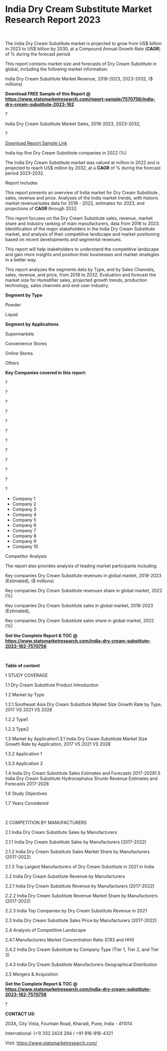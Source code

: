 <h1>India Dry Cream Substitute Market Research Report 2023</h1><br/><p>The India Dry Cream Substitute market is projected to grow from US$ billion in 2023 to US$ billion by 2030, at a Compound Annual Growth Rate (<strong>CAGR</strong>) of % during the forecast period.</p>
 
 
 
 <p>This report contains market size and forecasts of Dry Cream Substitute in global, including the following market information:</p>
 
 
 
 <p>India Dry Cream Substitute Market Revenue, 2018-2023, 2023-2032, ($ millions)</p>
 
 
 
 <div><b>Download FREE Sample of this Report @ <a href="https://www.statsmarketresearch.com/download-free-sample/7570756/india-dry-cream-substitute-2023-162">https://www.statsmarketresearch.com/report-sample/7570756/india-dry-cream-substitute-2023-162</a></b></div>
 
 
 
 <p>? </p>
 
 
 
 <p>India Dry Cream Substitute Market Sales, 2018-2023, 2023-2032,</p>
 
 
 
 <p>? </p>
 
 
 
 <p><a href="https://www.statsmarketresearch.com/download-free-sample/7570756/india-dry-cream-substitute-2023-162">Download Report Sample Link</a></p>
 
 
 
 <p>India top five Dry Cream Substitute companies in 2022 (%)</p>
 
 
 
 <p>The India Dry Cream Substitute market was valued at million in 2022 and is projected to reach US$ million by 2032, at a <strong>CAGR</strong> of % during the forecast period 2023-2032.</p>
 
 
 
 <p>Report Includes</p>
 
 
 
 <p>This report presents an overview of India market for Dry Cream Substitute , sales, revenue and price. Analyses of the India market trends, with historic market revenue/sales data for 2018 - 2022, estimates for 2023, and projections of <strong>CAGR</strong> through 2032.</p>
 
 
 
 <p>This report focuses on the Dry Cream Substitute sales, revenue, market share and industry ranking of main manufacturers, data from 2018 to 2023. Identification of the major stakeholders in the India Dry Cream Substitute market, and analysis of their competitive landscape and market positioning based on recent developments and segmental revenues.</p>
 
 
 
 <p>This report will help stakeholders to understand the competitive landscape and gain more insights and position their businesses and market strategies in a better way.</p>
 
 
 
 <p>This report analyzes the segments data by Type, and by Sales Channels, sales, revenue, and price, from 2018 to 2032. Evaluation and forecast the market size for Humidifier sales, projected growth trends, production technology, sales channels and end-user industry.</p>
 
 
 
 <p><strong>Segment by Type</strong></p>
 
 
 
 <p>Powder</p>
 
 
 
 <p>Liquid</p>
 
 
 
 <p><strong>Segment <strong><strong>by Applications</strong></strong></strong></p>
 
 
 
 <p>Supermarkets</p>
 
 
 
 <p>Convenience Stores</p>
 
 
 
 <p>Online Stores</p>
 
 
 
 <p>Others</p>
 
 
 
 <p><strong>Key Companies covered in this report:</strong></p>
 
 
 
 <p>? </p>
 
 
 
 <p>? </p>
 
 
 
 <p>? </p>
 
 
 
 <p>? </p>
 
 
 
 <p>? </p>
 
 
 
 <p>? </p>
 
 
 
 <p>? </p>
 
 
 
 <p>? </p>
 
 
 
 <p>? </p>
 
 
 
 <p>? </p>
 
 
 
 <p>? </p>
 
 
 
 <p>? </p>
 
 
 
 <ul>
 
 <li>Company 1</li>
 
 <li>Company 2</li>
 
 <li>Company 3</li>
 
 <li>Company 4</li>
 
 <li>Company 5</li>
 
 <li>Company 6</li>
 
 <li>Company 7</li>
 
 <li>Company 8</li>
 
 <li>Company 9</li>
 
 <li>Company 10</li>
 
 </ul>
 
 
 
 <p>Competitor Analysis</p>
 
 
 
 <p>The report also provides analysis of leading market participants including:</p>
 
 
 
 <p>Key companies Dry Cream Substitute revenues in global market, 2018-2023 (Estimated), ($ millions)</p>
 
 
 
 <p>Key companies Dry Cream Substitute revenues share in global market, 2022 (%)</p>
 
 
 
 <p>Key companies Dry Cream Substitute sales in global market, 2018-2023 (Estimated),</p>
 
 
 
 <p>Key companies Dry Cream Substitute sales share in global market, 2022 (%)</p>
 
 
 
 <div><b>Get the Complete Report & TOC @ <a href="https://www.statsmarketresearch.com/india-dry-cream-substitute-2023-162-7570756">https://www.statsmarketresearch.com/india-dry-cream-substitute-2023-162-7570756</a></b></div>
 
 
 
 <p><br />
 
 <b>Table of content</b></p>
 
 
 
 <p>1 STUDY COVERAGE<br />
 
 1.1 Dry Cream Substitute Product Introduction<br />
 
 1.2 Market by Type<br />
 
 1.2.1 Southeast Asia Dry Cream Substitute Market Size Growth Rate by Type, 2017 VS 2021 VS 2028<br />
 
 1.2.2 Type1<br />
 
 1.2.3 Type2<br />
 
 1.3 Market by Application1.3.1 India Dry Cream Substitute Market Size Growth Rate by Application, 2017 VS 2021 VS 2028<br />
 
 1.3.2 Application 1<br />
 
 1.3.3 Application 2<br />
 
 1.4 India Dry Cream Substitute Sales Estimates and Forecasts 2017-20281.5 India Dry Cream Substitute Hydrocephalus Shunts Revenue Estimates and Forecasts 2017-2028<br />
 
 1.6 Study Objectives<br />
 
 1.7 Years Considered<br />
 
 <br />
 
 2 COMPETITION BY MANUFACTURERS<br />
 
 2.1 India Dry Cream Substitute Sales by Manufacturers<br />
 
 2.1.1 India Dry Cream Substitute Sales by Manufacturers (2017-2022)<br />
 
 2.1.2 India Dry Cream Substitute Sales Market Share by Manufacturers (2017-2022)<br />
 
 2.1.3 Top Largest Manufacturers of Dry Cream Substitute in 2021 in India<br />
 
 2.2 India Dry Cream Substitute Revenue by Manufacturers<br />
 
 2.2.1 India Dry Cream Substitute Revenue by Manufacturers (2017-2022)<br />
 
 2.2.2 India Dry Cream Substitute Revenue Market Share by Manufacturers (2017-2022)<br />
 
 2.2.3 India Top Companies by Dry Cream Substitute Revenue in 2021<br />
 
 2.3 India Dry Cream Substitute Sales Price by Manufacturers (2017-2022)<br />
 
 2.4 Analysis of Competitive Landscape<br />
 
 2.4.1 Manufacturers Market Concentration Ratio (CR3 and HHI)<br />
 
 2.4.2 India Dry Cream Substitute by Company Type (Tier 1, Tier 2, and Tier 3)<br />
 
 2.4.3 India Dry Cream Substitute Manufacturers Geographical Distribution<br />
 
 2.5 Mergers & Acquisition</p>
 
 
 
 <div><b>Get the Complete Report & TOC @ <a href="https://www.statsmarketresearch.com/india-dry-cream-substitute-2023-162-7570756">https://www.statsmarketresearch.com/india-dry-cream-substitute-2023-162-7570756</a></b></div>
 
 
 
 <p>? </p>
 
 
 
 <p><b>CONTACT US:</b><br />
 
 203A, City Vista, Fountain Road, Kharadi, Pune, India - 411014<br />
 
 International: (+1) 332 2424 294 / +91 916-916-4321<br />
 
 Visit: <a href="https://www.statsmarketresearch.com/">https://www.statsmarketresearch.com/</a></p>